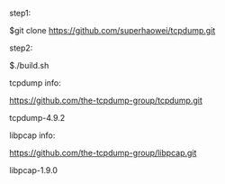 

step1:

$git clone https://github.com/superhaowei/tcpdump.git

step2:

$./build.sh




tcpdump info:

https://github.com/the-tcpdump-group/tcpdump.git

tcpdump-4.9.2


libpcap info:

https://github.com/the-tcpdump-group/libpcap.git

libpcap-1.9.0

